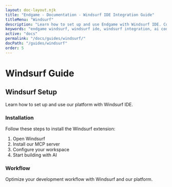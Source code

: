 ```yaml
---
layout: doc-layout.njk
title: "Endgame - Documentation - Windsurf IDE Integration Guide"
titleMenu: "Windsurf"
description: "Learn how to set up and use Endgame with Windsurf IDE. Complete guide for configuring the MCP server and developing with AI assistance."
keywords: "endgame windsurf, windsurf ide, windsurf integration, ai coding, mcp server, windsurf setup"
active: "docs"
permalink: "/docs/guides/windsurf/"
docPath: "/guides/windsurf"
order: 5
---
```


# Windsurf Guide

## Windsurf Setup

Learn how to set up and use our platform with Windsurf IDE.

### Installation

Follow these steps to install the Windsurf extension:

1. Open Windsurf
2. Install our MCP server
3. Configure your workspace
4. Start building with AI

### Workflow

Optimize your development workflow with Windsurf and our platform. 